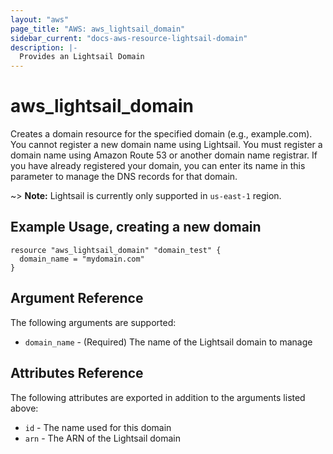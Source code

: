 ```yaml
---
layout: "aws"
page_title: "AWS: aws_lightsail_domain"
sidebar_current: "docs-aws-resource-lightsail-domain"
description: |-
  Provides an Lightsail Domain
---
```


# aws\_lightsail\_domain

Creates a domain resource for the specified domain (e.g., example.com).
You cannot register a new domain name using Lightsail. You must register
a domain name using Amazon Route 53 or another domain name registrar.
If you have already registered your domain, you can enter its name in
this parameter to manage the DNS records for that domain.

~> **Note:** Lightsail is currently only supported in `us-east-1` region.

## Example Usage, creating a new domain

```hcl
resource "aws_lightsail_domain" "domain_test" {
  domain_name = "mydomain.com"
}
```

## Argument Reference

The following arguments are supported:

* `domain_name` - (Required) The name of the Lightsail domain to manage

## Attributes Reference

The following attributes are exported in addition to the arguments listed above:

* `id` - The name used for this domain
* `arn` - The ARN of the Lightsail domain